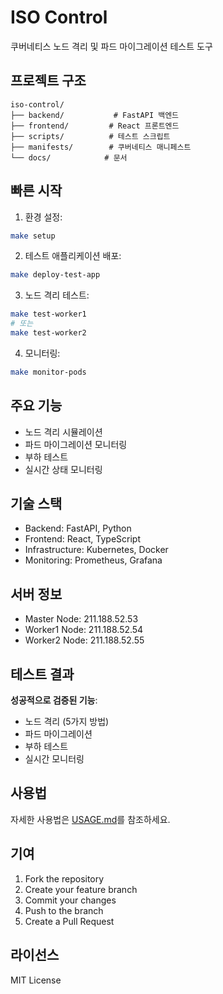 # ISO Control

쿠버네티스 노드 격리 및 파드 마이그레이션 테스트 도구

## 프로젝트 구조

```
iso-control/
├── backend/           # FastAPI 백엔드
├── frontend/         # React 프론트엔드
├── scripts/          # 테스트 스크립트
├── manifests/        # 쿠버네티스 매니페스트
└── docs/            # 문서
```

## 빠른 시작

1. 환경 설정:
```bash
make setup
```

2. 테스트 애플리케이션 배포:
```bash
make deploy-test-app
```

3. 노드 격리 테스트:
```bash
make test-worker1
# 또는
make test-worker2
```

4. 모니터링:
```bash
make monitor-pods
```

## 주요 기능

- 노드 격리 시뮬레이션
- 파드 마이그레이션 모니터링
- 부하 테스트
- 실시간 상태 모니터링

## 기술 스택

- Backend: FastAPI, Python
- Frontend: React, TypeScript
- Infrastructure: Kubernetes, Docker
- Monitoring: Prometheus, Grafana

## 서버 정보

- Master Node: 211.188.52.53
- Worker1 Node: 211.188.52.54
- Worker2 Node: 211.188.52.55

## 테스트 결과

**성공적으로 검증된 기능**:
- 노드 격리 (5가지 방법)
- 파드 마이그레이션
- 부하 테스트
- 실시간 모니터링

## 사용법

자세한 사용법은 [USAGE.md](docs/USAGE.md)를 참조하세요.

## 기여

1. Fork the repository
2. Create your feature branch
3. Commit your changes
4. Push to the branch
5. Create a Pull Request

## 라이선스

MIT License 